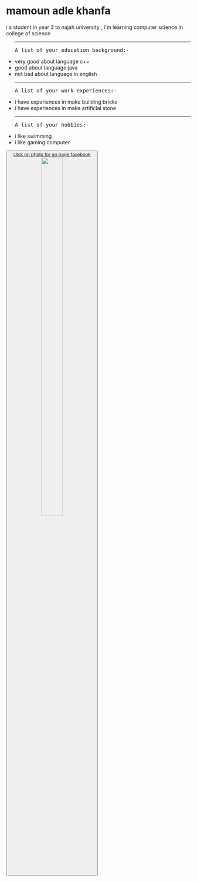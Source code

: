 
<!DOCTYPE>
<html>
<head>
<meta name="viewport" content="width=device-width, initial-scale=1.0">
<link rel="stylesheet" href ="style.css">
</head>
<body>
<title>
mamoun adle
</title>
<style>


</style>
<h1>mamoun adle khanfa</h1>
<p>
i a student in year 3 to najah university , i'm learning computer science in college of science
</p>
<ul>
<hr>
<pre>A list of your education background:-</pre>
<li>  very good about language c++  </li>
<li> good about language java</li>
<li> not bad about language in english </li>
<hr>
<pre>A list of your work experiences:-</pre>
<li> i have experiences in make building bricks </li>
<li> i have experiences in make artificial stone </li>
<hr>
<pre>A list of your hobbies:- </pre>
<li> i like swimming </li>
<li> i like gaming computer </li>
</ul>
<a href="https://www.facebook.com/mamounadleKhanfa"><button>click on photo for go page facebook
<img src="https://scontent.fjrs17-1.fna.fbcdn.net/v/t1.0-9/149478915_2755416771375239_4285905589559567893_o.jpg?_nc_cat=103&ccb=3&_nc_sid=e3f864&_nc_ohc=ZCX_TPDa_U4AX-5zyAo&_nc_ht=scontent.fjrs17-1.fna&oh=7605480f9466c778a6b13faf91a5fa16&oe=604E18FC" style = "width:50%">
</a>


</body>
</html>
